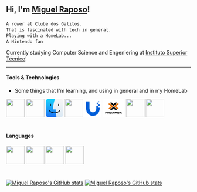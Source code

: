 ## Hi, I'm [Miguel Raposo](https://www.github.com/migpovrap)!
    A rower at Clube dos Galitos. 
    That is fascinated with tech in general.
    Playing with a HomeLab...
    A Nintendo fan
Currently studying Computer Science and Engeniering at [Instituto Superior Técnico](https://fenix.tecnico.ulisboa.pt/cursos/leic-t)!

---
#### Tools & Technologies
* Some things that I'm learning, and using in general and in my HomeLab


<img src="https://cdn.jsdelivr.net/gh/devicons/devicon@latest/icons/docker/docker-original-wordmark.svg" width="50" height="50"/> <img src="https://cdn.jsdelivr.net/gh/devicons/devicon@latest/icons/linux/linux-original.svg" width="50" height="50" /> <img src="macos.svg" width="48" height="50" /> <img src="https://cdn.jsdelivr.net/gh/devicons/devicon@latest/icons/android/android-plain.svg" width="50" height="50"/> <img src="unifi.svg" width="45" height="48"/> <img src="./proxmox-logo-stacked-color.svg" width="60" height="50" /> <img src="https://cdn.jsdelivr.net/gh/devicons/devicon@latest/icons/towergit/towergit-original.svg" width="50" height="50" /> <img src="https://cdn.jsdelivr.net/gh/devicons/devicon@latest/icons/git/git-original.svg" width="50" height="50" />

#

#### Languages

<img src="https://cdn.jsdelivr.net/gh/devicons/devicon@latest/icons/java/java-original.svg" width="50" height="50"/> <img src="https://cdn.jsdelivr.net/gh/devicons/devicon@latest/icons/cplusplus/cplusplus-original.svg"  width="50" height="50"/> <img src="https://cdn.jsdelivr.net/gh/devicons/devicon@latest/icons/python/python-original.svg" width="50" height="50" /> <img src="https://cdn.jsdelivr.net/gh/devicons/devicon@latest/icons/c/c-original.svg" width="50" height="50"/>

#
[![Miguel Raposo's GitHub stats](https://github-readme-status-migpovrap.vercel.app/api?username=migpovrap&show&hide_border=false&show_icons=true&bg_color=0d1116&icon_color=40B883&text_color=FFFEFE&title_color=40B883#gh-dark-mode-only)](https://github.com/migpovrap/github-readme-stats#gh-dark-mode-only)
[![Miguel Raposo's GitHub stats](https://github-readme-status-migpovrap.vercel.app/api?username=migpovrap&show_icons=true&theme=default#gh-light-mode-only)](https://github.com/migpovrap/github-readme-stats#gh-light-mode-only)
